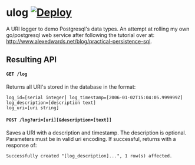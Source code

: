 # ulog [![Deploy](https://www.herokucdn.com/deploy/button.svg)](https://heroku.com/deploy)

A URI logger to demo Postgresql's data types. An attempt at rolling my own go/postgresql web service after following the tutorial over at: http://www.alexedwards.net/blog/practical-persistence-sql.

## Resulting API

#### `GET /log`
    
Returns all URI's stored in the database in the format:

    log_id=[serial integer] log_timestamp=[2006-01-02T15:04:05.999999Z]
    log_description=[description text]
    log_uri=[uri string]
    
#### `POST /log?uri=[uri][&description=[text]]`

Saves a URI with a description and timestamp. The description is optional. Parameters must be in valid uri encoding. If successful, returns with a response of: 

    Successfully created "[log_description]...", 1 row(s) affected.

